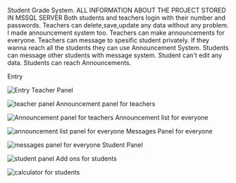 Student Grade System.
ALL INFORMATION ABOUT THE PROJECT STORED IN MSSQL SERVER
Both students and teachers login with their number and passwords.
Teachers can delete,save,update any data without any problem.
I made announcement system too.
Teachers can make  announcements for everyone.
Teachers can message to spesific student privately.
If they wanna reach all the students they can use Announcement System.
Students can message other students with message system.
Student can't edit any data.
Students can reach Announcements.

Entry

![Entry](https://user-images.githubusercontent.com/96316375/185071470-4b2e63bc-1835-4f06-be41-b5b8ffd1e8be.PNG)
Teacher Panel

![teacher panel](https://user-images.githubusercontent.com/96316375/185071666-e428b492-8721-40af-8b76-2e294e37702d.PNG)
Announcement panel for teachers

![Announcement panel for teachers](https://user-images.githubusercontent.com/96316375/185071724-f47d9abc-ab69-4913-bca0-f800af113fc8.PNG)
Announcement list for everyone

![announcement list panel for everyone](https://user-images.githubusercontent.com/96316375/185071777-4a5a7c33-0152-4bc3-8bb8-e6cbc8a0940a.PNG)
Messages Panel for everyone

![messages panel for everyone](https://user-images.githubusercontent.com/96316375/185071815-01a342a1-11cd-45a1-a66d-b6247b5f08eb.PNG)
Student Panel

![student panel](https://user-images.githubusercontent.com/96316375/185071852-b6401ecd-cdf5-4e87-b6bf-790834dc9dc9.PNG)
Add ons for students

![calculator for students](https://user-images.githubusercontent.com/96316375/185071952-9b9d2da2-d5f4-46b8-a386-965b8bffc132.PNG)
